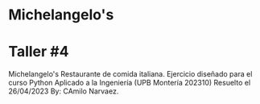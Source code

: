 # Michelangelo's
# Taller #4
Michelangelo's
Restaurante de comida italiana.
Ejercicio diseñado para el curso Python Aplicado a la Ingeniería (UPB Montería 202310)
Resuelto el 26/04/2023
By: CAmilo Narvaez.